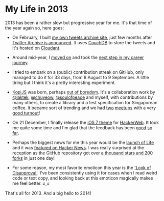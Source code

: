 My Life in 2013
===

2013 has been a rather slow but progressive year for me. It's that time of the year again so, here goes:

- On February, I built [my own tweets archive site](https://twitter.com/cheeaun/status/305642015587184641), just few months after [Twitter Archive is announced](https://blog.twitter.com/2012/your-twitter-archive). It uses [CouchDB](https://github.com/cheeaun/tweet-couch) to store the tweets and it's hosted on [Cloudant](https://cloudant.com/).

- Around mid-year, I [moved on](https://twitter.com/cheeaun/status/349709680236433408) and took the [next step in my career journey](https://twitter.com/cheeaun/status/351666861085179905).

- I tried to embark on a (public) contribution streak on GitHub, only managed to do it for 33 days, from 8 August to 9 September. A little tiring but I think it's a pretty interesting experiment.

- [KopiJS](https://github.com/KopiJS/kopi.js) was born, perhaps [out of boredom](https://twitter.com/laktek/status/400080522656759808). It's a collaboration work by [@laktek](http://twitter.com/laktek), [@chuyeow](http://twitter.com/chuyeow), [@soulofpeace](http://twitter.com/soulofpeace) and myself, with contributions by many others, to create a library and a test specification for Singaporean coffee. It became sort of trending and we had [two](https://twitter.com/cheeaun/status/406427812682158081) [meetups](https://github.com/KopiJS/kopi.js/issues/2) with a very [good turnout](https://twitter.com/cheeaun/status/411153613310808064)!

- On 21 December, I finally release the [iOS 7 theme](https://twitter.com/cheeaun/status/414423892707401728) for [HackerWeb](http://hackerwebapp.com/). It took me quite some time and I'm glad that the feedback has been [good](https://twitter.com/cityzenllc/status/414445380953440257) [so](https://twitter.com/billjive/status/414498642561486849) [far](https://twitter.com/kyledreger/status/414543591160049665).

- Perhaps the biggest news for me this year would be the [launch of Life](https://twitter.com/cheeaun/status/405336543188893696) and it was [featured on Hacker News](https://news.ycombinator.com/item?id=6833565). I was really surprised at the reception as the GitHub repository got over [a thousand stars and 200 forks](https://twitter.com/cheeaun/status/407870423808761856) in just one day!

- For some reason, my most favorite emoticon this year is the ['Look of Disapproval'](http://knowyourmeme.com/memes/%E0%B2%A0_%E0%B2%A0-look-of-disapproval). I've been consistently using it for cases when I read weird code or text copy, and looking back at this emoticon magically makes me feel better. ಠ_ಠ

That's all for 2013. And a big hello to 2014!